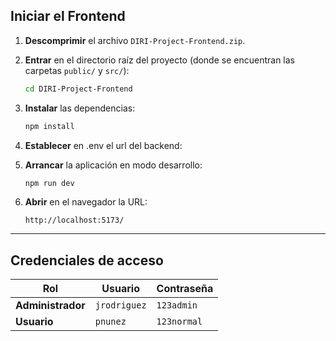 ## Iniciar el Frontend

1. **Descomprimir** el archivo `DIRI-Project-Frontend.zip`.
2. **Entrar** en el directorio raíz del proyecto (donde se encuentran las carpetas `public/` y `src/`):

   ```bash
   cd DIRI-Project-Frontend
   ```

3. **Instalar** las dependencias:

   ```bash
   npm install
   ```

4. **Establecer** en .env el url del backend:
  

5. **Arrancar** la aplicación en modo desarrollo:

   ```bash
   npm run dev
   ```

6. **Abrir** en el navegador la URL:

   ```
   http://localhost:5173/
   ```

---

## Credenciales de acceso

| Rol             | Usuario      | Contraseña   |
| --------------- | ------------ | ------------ |
| **Administrador** | `jrodriguez` | `123admin`   |
| **Usuario**       | `pnunez`     | `123normal`  |
